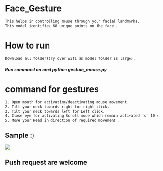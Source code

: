 # Face_Gesture
   
```bash  
This helps in controlling mouse through your facial landmarks. 
This model identifies 68 unique points on the face .     
```       
# How to run    
```bash      
Download all folder(try over wifi as model folder is large).
``` 
##### Run command on cmd  python gesture_mouse.py 
 
   
# command for gestures
```bash
1. Open mouth for activating/deactivating mouse movement.
2. Tilt your neck towards right for right click.
3. Tilt your neck towards left for Left click.
4. Close eye for activating Scroll mode which remain activated for 10 seconds.
5. Move your Head in direction of required movement .
```

## Sample :)
<img src="Sample/example.gif">   

## Push request are welcome 
       
  
